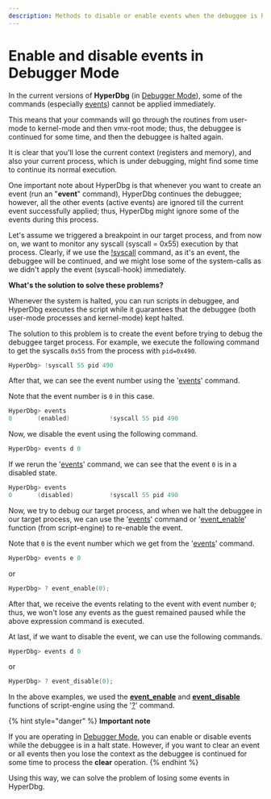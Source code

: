 ```yaml
---
description: Methods to disable or enable events when the debuggee is halted
---
```


# Enable and disable events in Debugger Mode

In the current versions of **HyperDbg** (in [Debugger Mode](https://docs.hyperdbg.org/using-hyperdbg/prerequisites/operation-modes#debugger-mode)), some of the commands (especially [events](https://docs.hyperdbg.org/design/debugger-internals/events)) cannot be applied immediately.

This means that your commands will go through the routines from user-mode to kernel-mode and then vmx-root mode; thus, the debuggee is continued for some time, and then the debuggee is halted again.

It is clear that you'll lose the current context (registers and memory), and also your current process, which is under debugging, might find some time to continue its normal execution.

One important note about HyperDbg is that whenever you want to create an event (run an "**event**" command), HyperDbg continues the debuggee; however, all the other events (active events) are ignored till the current event successfully applied; thus, HyperDbg might ignore some of the events during this process.

Let's assume we triggered a breakpoint in our target process, and from now on, we want to monitor any syscall (syscall = 0x55) execution by that process. Clearly, if we use the [!syscall](https://docs.hyperdbg.org/commands/extension-commands/syscall) command, as it's an event, the debuggee will be continued, and we might lose some of the system-calls as we didn't apply the event (syscall-hook) immediately.

**What's the solution to solve these problems?**

Whenever the system is halted, you can run scripts in debuggee, and HyperDbg executes the script while it guarantees that the debuggee (both user-mode processes and kernel-mode) kept halted.

The solution to this problem is to create the event before trying to debug the debuggee target process. For example, we execute the following command to get the syscalls `0x55` from the process with `pid=0x490`.

```c
HyperDbg> !syscall 55 pid 490
```

After that, we can see the event number using the '[events](https://docs.hyperdbg.org/commands/debugging-commands/events)' command.

Note that the event number is `0` in this case.

```c
HyperDbg> events
0       (enabled)           !syscall 55 pid 490
```

Now, we disable the event using the following command.

```c
HyperDbg> events d 0
```

If we rerun the '[events](https://docs.hyperdbg.org/commands/debugging-commands/events)' command, we can see that the event `0` is in a disabled state.

```c
HyperDbg> events
0       (disabled)          !syscall 55 pid 490
```

Now, we try to debug our target process, and when we halt the debuggee in our target process, we can use the '[events](https://docs.hyperdbg.org/commands/debugging-commands/events)' command or '[event\_enable](https://docs.hyperdbg.org/commands/scripting-language/functions/events/event\_enable)' function (from script-engine) to re-enable the event.

Note that `0` is the event number which we get from the '[events](https://docs.hyperdbg.org/commands/debugging-commands/events)' command.

```c
HyperDbg> events e 0
```

or

```c
HyperDbg> ? event_enable(0);
```

After that, we receive the events relating to the event with event number `0`; thus, we won't lose any events as the guest remained paused while the above expression command is executed.

At last, if we want to disable the event, we can use the following commands.

```c
HyperDbg> events d 0
```

or

```c
HyperDbg> ? event_disable(0);
```

In the above examples, we used the [**event\_enable**](https://docs.hyperdbg.org/commands/scripting-language/functions/events/event\_enable) and [**event\_disable**](https://docs.hyperdbg.org/commands/scripting-language/functions/events/event\_disable) functions of script-engine using the '[?](https://docs.hyperdbg.org/commands/debugging-commands/eval)' command.

{% hint style="danger" %}
**Important note**

If you are operating in [Debugger Mode](https://docs.hyperdbg.org/using-hyperdbg/prerequisites/operation-modes#debugger-mode), you can enable or disable events while the debuggee is in a halt state. However, if you want to clear an event or all events then you lose the context as the debuggee is continued for some time to process the **clear** operation.
{% endhint %}

Using this way, we can solve the problem of losing some events in HyperDbg.
